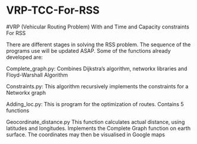 # VRP-TCC-For-RSS
#VRP (Vehicular Routing Problem) With and Time and Capacity constraints For RSS

There are different stages in solving the RSS problem.
The sequence of the programs use will be updated ASAP. Some of the functions already developed are: 

Complete_graph.py:
Combines Dijkstra’s algorithm, networkx libraries and Floyd-Warshall Algorithm

Constraints.py:
This algorithm recursively implements the constraints for a Networkx graph

Adding_loc.py:
This is program for the optimization of routes.
Contains 5 functions

Geocordinate_distance.py
This function calculates actual distance, using latitudes and longitudes.
Implements the Complete Graph function on earth surface. The coordinates may then be visualised in Google maps
